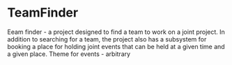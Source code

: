 # TeamFinder
Еeam finder - a project designed to find a team to work on a joint project. In addition to searching for a team, the project also has a subsystem for booking a place for holding joint events that can be held at a given time and a given place. Theme for events - arbitrary

